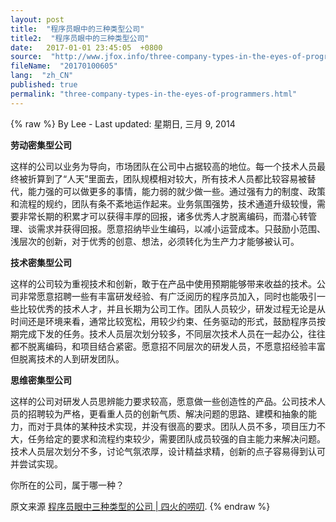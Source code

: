 ```yaml
---
layout: post
title:  "程序员眼中的三种类型公司"
title2:  "程序员眼中的三种类型公司"
date:   2017-01-01 23:45:05  +0800
source:  "http://www.jfox.info/three-company-types-in-the-eyes-of-programmers.html"
fileName:  "20170100605"
lang:  "zh_CN"
published: true
permalink: "three-company-types-in-the-eyes-of-programmers.html"
---
```

{% raw %}
By Lee - Last updated: 星期日, 三月 9, 2014

**劳动密集型公司**

这样的公司以业务为导向，市场团队在公司中占据较高的地位。每一个技术人员最终被折算到了“人天”里面去，团队规模相对较大，所有技术人员都比较容易被替代，能力强的可以做更多的事情，能力弱的就少做一些。通过强有力的制度、政策和流程的规约，团队有条不紊地运作起来。业务氛围强势，技术通道升级较慢，需要非常长期的积累才可以获得丰厚的回报，诸多优秀人才脱离编码，而潜心转管理、谈需求并获得回报。愿意招纳毕业生编码，以减小运营成本。只鼓励小范围、浅层次的创新，对于优秀的创意、想法，必须转化为生产力才能够被认可。

**技术密集型公司**

这样的公司较为重视技术和创新，敢于在产品中使用预期能够带来收益的技术。公司非常愿意招聘一些有丰富研发经验、有广泛阅历的程序员加入，同时也能吸引一些比较优秀的技术人才，并且长期为公司工作。团队人员较少，研发过程无论是从时间还是环境来看，通常比较宽松，用较少约束、任务驱动的形式，鼓励程序员按期完成下发的任务。技术人员层次划分较多，不同层次技术人员在一起办公，往往都不脱离编码，和项目结合紧密。愿意招不同层次的研发人员，不愿意招经验丰富但脱离技术的人到研发团队。

**思维密集型公司**

这样的公司对研发人员思辨能力要求较高，愿意做一些创造性的产品。公司技术人员的招聘较为严格，更看重人员的创新气质、解决问题的思路、建模和抽象的能力，而对于具体的某种技术实现，并没有很高的要求。团队人员不多，项目压力不大，任务给定的要求和流程约束较少，需要团队成员较强的自主能力来解决问题。技术人员层次划分不多，讨论气氛浓厚，设计精益求精，创新的点子容易得到认可并尝试实现。

你所在的公司，属于哪一种？

原文来源 [程序员眼中三种类型的公司 | 四火的唠叨](http://www.jfox.info/go.php?url=http://www.jfox.info/url.php?url=http%3A%2F%2Fwww.raychase.net%2F355).
{% endraw %}
